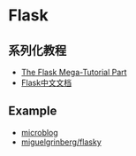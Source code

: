# Flask

## 系列化教程
- [The Flask Mega-Tutorial Part](https://blog.miguelgrinberg.com/post/the-flask-mega-tutorial-part-i-hello-world)
- [Flask中文文档](https://dormousehole.readthedocs.io/en/latest/)

## Example
- [microblog](https://github.com/miguelgrinberg/microblog)
- [miguelgrinberg/flasky](https://github.com/miguelgrinberg/flasky)